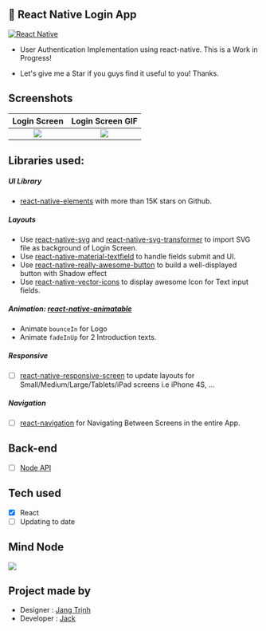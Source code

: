 ## 🚀 React Native Login App

[![React Native](https://img.shields.io/badge/React%20Native-v0.58.6-blue.svg)](https://facebook.github.io/react-native/)

* User Authentication Implementation using react-native. This is a Work in Progress!

* Let's give me a Star if you guys find it useful to you! Thanks.

## Screenshots

Login Screen              |  Login Screen GIF
:-------------------------:|:-------------------------:
![](https://raw.githubusercontent.com/lunvjp/React-Native-Login-App/master/screen_images/Login-Screen-iphone8.png)  |  ![](https://raw.githubusercontent.com/lunvjp/React-Native-Login-App/master/screen_images/Login-Screen-gray-background.gif)

## Libraries used:

##### UI Library
* [react-native-elements](https://react-native-training.github.io/react-native-elements/) with more than 15K stars on Github.

##### Layouts
* Use [react-native-svg](https://github.com/react-native-community/react-native-svg) and [react-native-svg-transformer](https://github.com/kristerkari/react-native-svg-transformer) to import SVG file as background of Login Screen.
* Use [react-native-material-textfield](https://github.com/n4kz/react-native-material-textfield) to handle fields submit and UI.
* Use [react-native-really-awesome-button](https://github.com/rcaferati/react-native-really-awesome-button) to build a well-displayed button with Shadow effect
* Use [react-native-vector-icons](https://github.com/oblador/react-native-vector-icons) to display awesome Icon for Text input fields. 

##### Animation: [react-native-animatable](https://github.com/oblador/react-native-animatable)
- Animate `bounceIn` for Logo
- Animate `fadeInUp` for 2 Introduction texts.

##### Responsive
- [ ] [react-native-responsive-screen](https://github.com/marudy/react-native-responsive-screen) to update layouts for Small/Medium/Large/Tablets/iPad screens i.e iPhone 4S, ...

##### Navigation
- [ ] [react-navigation](https://github.com/react-navigation/react-navigation) for Navigating Between Screens in the entire App.

## Back-end
- [ ] [Node API](https://github.com/lunvjp/MERN-boilerplate)

## Tech used
- [x] React
- [ ] Updating to date

## Mind Node
![](https://raw.githubusercontent.com/lunvjp/React-Native-Login-App/master/screen_images/Mind-Node.png)

## Project made by

* Designer : <a href="https://www.linkedin.com/in/jangtrinh" target="_blank">Jang Trịnh</a>
* Developer : <a href="https://www.linkedin.com/in/phuong-jack" target="_blank">Jack</a>
